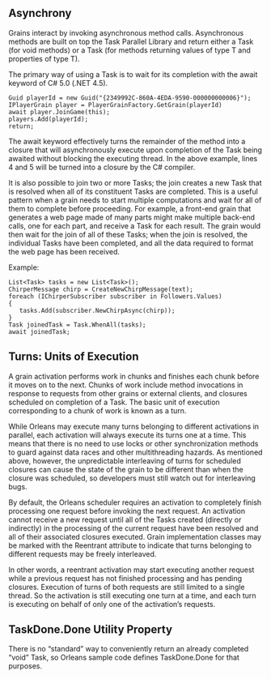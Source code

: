 ## Asynchrony

Grains interact by invoking asynchronous method calls. Asynchronous methods are built on top the Task Parallel Library and return either a Task (for void methods) or a Task<T> (for methods returning values of type T and properties of type T).

The primary way of using a Task is to wait for its completion with the await keyword of C# 5.0 (.NET 4.5).

    Guid playerId = new Guid("{2349992C-860A-4EDA-9590-000000000006}"); 
    IPlayerGrain player = PlayerGrainFactory.GetGrain(playerId) 
    await player.JoinGame(this); 
    players.Add(playerId); 
    return; 


The await keyword effectively turns the remainder of the method into a closure that will asynchronously execute upon completion of the Task being awaited without blocking the executing thread. In the above example, lines 4 and 5 will be turned into a closure by the C# compiler.

 It is also possible to join two or more Tasks; the join creates a new Task that is resolved when all of its constituent Tasks are completed. This is a useful pattern when a grain needs to start multiple computations and wait for all of them to complete before proceeding. For example, a front-end grain that generates a web page made of many parts might make multiple back-end calls, one for each part, and receive a Task for each result. The grain would then wait for the join of all of these Tasks; when the join is resolved, the individual Tasks have been completed, and all the data required to format the web page has been received.

 Example:

    List<Task> tasks = new List<Task>(); 
    ChirperMessage chirp = CreateNewChirpMessage(text); 
    foreach (IChirperSubscriber subscriber in Followers.Values) 
    { 
       tasks.Add(subscriber.NewChirpAsync(chirp)); 
    } 
    Task joinedTask = Task.WhenAll(tasks); 
    await joinedTask; 


## Turns: Units of Execution

A grain activation performs work in chunks and finishes each chunk before it moves on to the next. Chunks of work include method invocations in response to requests from other grains or external clients, and closures scheduled on completion of a Task. The basic unit of execution corresponding to a chunk of work is known as a turn.

 While Orleans may execute many turns belonging to different activations in parallel, each activation will always execute its turns one at a time. This means that there is no need to use locks or other synchronization methods to guard against data races and other multithreading hazards. As mentioned above, however, the unpredictable interleaving of turns for scheduled closures can cause the state of the grain to be different than when the closure was scheduled, so developers must still watch out for interleaving bugs.

 By default, the Orleans scheduler requires an activation to completely finish processing one request before invoking the next request. An activation cannot receive a new request until all of the Tasks created (directly or indirectly) in the processing of the current request have been resolved and all of their associated closures executed. Grain implementation classes may be marked with the  Reentrant attribute to indicate that turns belonging to different requests may be freely interleaved.

 In other words, a reentrant activation may start executing another request while a previous request has not finished processing and has pending closures. Execution of turns of both requests are still limited to a single thread. So the activation is still executing one turn at a time, and each turn is executing on behalf of only one of the activation’s requests.

## TaskDone.Done Utility Property

There is no “standard” way to conveniently return an already completed “void” Task, so Orleans sample code defines TaskDone.Done for that purposes.
